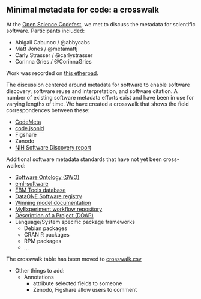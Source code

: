 ## Minimal metadata for code: a crosswalk

At the [Open Science Codefest](http://nceas.github.io/open-science-codefest/), we met to discuss the metadata for scientific software. Participants included:

- Abigail Cabunoc / @abbycabs
- Matt Jones / @metamattj
- Carly Strasser / @carlystrasser
- Corinna Gries / @CorinnaGries

Work was recorded on [this etherpad](https://etherpad.mozilla.org/oscodefest-softwaremetadata).

The discussion centered around metadata for software to enable software discovery, software reuse and interpretation, and software citation. A number of existing software metadata efforts exist and have been in use for varying lengths of time.  We have created a crosswalk that shows the field correspondences between these:

- [CodeMeta](https://github.com/mbjones/codemeta/)
- [code.jsonld](http://www.arfon.org/json-ld-for-software-discovery-reuse-and-credit)
- Figshare
- Zenodo
- [NIH Software Discovery report](http://softwarediscoveryindex.org/report/)

Additional software metadata standards that have not yet been cross-walked:
- [Software Ontology (SWO)](http://www.jbiomedsem.com/content/5/1/25)
- [eml-software](http://knb.ecoinformatics.org/sofwtare/eml)
- [EBM Tools database](http://www.ebmtools.org/)
- [DataONE Software registry](https://www.dataone.org/software-tools)
- [Winning model documentation](https://www.kaggle.com/wiki/WinningModelDocumentationTemplate)
- [MyExperiment workflow repository](http://www.myexperiment.org/)
- [Description of a Project (DOAP)](https://github.com/edumbill/doap/wiki)
- Language/System specific package frameworks
    - Debian packages
    - CRAN R packages
    - RPM packages
    - ...

The crosswalk table has been moved to [crosswalk.csv](./crosswalk.csv)

- Other things to add:
    -  Annotations
        - attribute selected fields to someone
    	- Zenodo, Figshare allow users to comment



